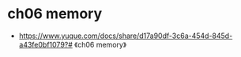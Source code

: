 # ch06 memory
- https://www.yuque.com/docs/share/d17a90df-3c6a-454d-845d-a43fe0bf1079?# 《ch06 memory》
